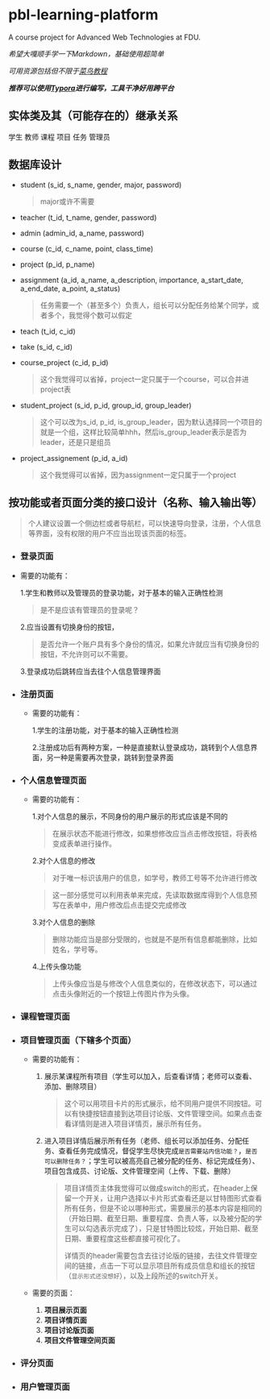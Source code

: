 # pbl-learning-platform
A course project for Advanced Web Technologies at FDU. 

*希望大嘎顺手学一下Markdown，基础使用超简单*

*可用资源包括但不限于[菜鸟教程](https://www.runoob.com/markdown/md-tutorial.html)*

***推荐可以使用[Typora](https://typora.io/)进行编写，工具干净好用跨平台***

## 实体类及其（可能存在的）继承关系
学生
教师
课程
项目
任务
管理员


## 数据库设计
- student (s_id, s_name, gender, major, password)  

  > major或许不需要

- teacher (t_id, t_name, gender, password)  

- admin (admin_id, a_name, password)  

- course (c_id, c_name, point, class_time)  

- project (p_id, p_name)  

- assignment (a_id, a_name, a_description, importance, a_start_date, a_end_date, a_point, a_status)  

  > 任务需要一个（甚至多个）负责人，组长可以分配任务给某个同学，或者多个，我觉得个数可以假定

- teach (t_id, c_id)  

- take (s_id, c_id)  

- course_project (c_id, p_id)  

  > 这个我觉得可以省掉，project一定只属于一个course，可以合并进project表

- student_project (s_id, p_id, group_id, group_leader)  

  > 这个可以改为s_id, p_id, is_group_leader，因为默认选择同一个项目的就是一个组，这样比较简单hhh，然后is_group_leader表示是否为leader，还是只是组员

- project_assignement (p_id, a_id)  

  > 这个我觉得可以省掉，因为assignment一定只属于一个project

## 按功能或者页面分类的接口设计（名称、输入输出等）

  > 个人建议设置一个侧边栏或者导航栏，可以快速导向登录，注册，个人信息等界面，没有权限的用户不应当出现该页面的标签。

- ### 登录页面

 - 需要的功能有：
 
    1.学生和教师以及管理员的登录功能，对于基本的输入正确性检测
    
    >是不是应该有管理员的登录呢？
    
    2.应当设置有切换身份的按钮，
    
    >是否允许一个账户具有多个身份的情况，如果允许就应当有切换身份的按钮，不允许则可以不需要。
    
    3.登录成功后跳转应当去往个人信息管理界面
    
- ### 注册页面

    - 需要的功能有：
    
      1.学生的注册功能，对于基本的输入正确性检测
      
      2.注册成功后有两种方案，一种是直接默认登录成功，跳转到个人信息界面，另一种是需要再次登录，跳转到登录界面
      
- ### 个人信息管理页面

    - 需要的功能有：
    
      1.对个人信息的展示，不同身份的用户展示的形式应该是不同的
      
      > 在展示状态不能进行修改，如果想修改应当点击修改按钮，将表格变成表单进行操作。
      
      2.对个人信息的修改
      
      > 对于唯一标识该用户的信息，如学号，教师工号等不允许进行修改
      
      > 这一部分感觉可以利用表单来完成，先读取数据库得到个人信息预写在表单中，用户修改后点击提交完成修改
      
      3.对个人信息的删除
      
      > 删除功能应当是部分受限的，也就是不是所有信息都能删除，比如姓名，学号等。
      
      4.上传头像功能
      
      > 上传头像应当是与修改个人信息类似的，在修改状态下，可以通过点击头像附近的一个按钮上传图片作为头像。
      
- ### 课程管理页面

- ### 项目管理页面（下辖多个页面）

  - 需要的功能有：

    1. 展示某课程所有项目（学生可以加入，后查看详情；老师可以查看、添加、删除项目）

       > 这个可以用项目卡片的形式展示，给不同用户提供不同按钮。可以有快捷按钮直接到达项目讨论版、文件管理空间。如果点击查看详情则是进入项目详情页，展示所有任务。

    2. 进入项目详情后展示所有任务（老师、组长可以添加任务、分配任务、查看任务完成情况，督促学生尽快完成`是否需要站内信功能？`，`是否可以删除任务？`；学生可以被高亮自己被分配的任务、标记完成任务）、项目包含成员、讨论版、文件管理空间（上传、下载、删除）

       > 项目详情页主体我觉得可以做成switch的形式，在header上保留一个开关，让用户选择以卡片形式查看还是以甘特图形式查看所有任务，但是不论以哪种形式，需要展示的基本内容是相同的（开始日期、截至日期、重要程度、负责人等，以及被分配的学生可以勾选表示完成了），只是甘特图比较炫，开始日期、截至日期、重要程度这些都直接可视化了。
       >
       > 详情页的header需要包含去往讨论版的链接，去往文件管理空间的链接，点击一下可以显示项目所有成员信息和组长的按钮（`显示形式还没想好`），以及上段所述的switch开关。

  - 需要的页面：

    1. **项目展示页面**
    2. **项目详情页面**
    3. **项目讨论版页面**
    4. **项目文件管理空间页面**

- ### 评分页面

- ### 用户管理页面

